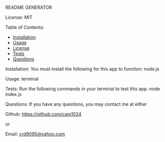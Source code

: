 
  README GENERATOR
  
  License: MIT  

  
 Table of Contents:
  * [Installation](#installation)
  * [Usage](#usage)
  * [License](#license)
  * [Tests](#tests)
  * [Questions](#questions)
  
  Installation:
 You must install the following for this app to function:
 node.js
 
  Usage:
 terminal
 
  Tests:
 Run the following commands in your terminal to test this app:
 node index.js
 
  Questions:
 If you have any questions, you may contact me at either
 
 Github: https://github.com/cam1024
 
 or
 
 Email: crd9095@yahoo.com
